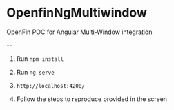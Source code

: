 # OpenfinNgMultiwindow

OpenFin POC for Angular Multi-Window integration

--

1. Run `npm install`

2. Run `ng serve`

3. `http://localhost:4200/`

4. Follow the steps to reproduce provided in the screen
